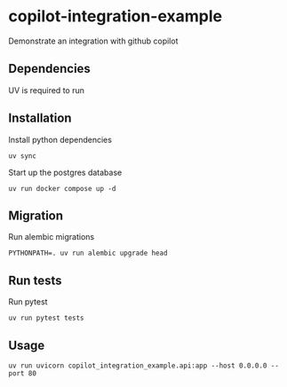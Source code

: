 # copilot-integration-example
Demonstrate an integration with github copilot

## Dependencies
UV is required to run


## Installation
Install python dependencies
```
uv sync
```

Start up the postgres database
```
uv run docker compose up -d
```

## Migration
Run alembic migrations
```
PYTHONPATH=. uv run alembic upgrade head
```

## Run tests
Run pytest
```
uv run pytest tests
```

## Usage
```
uv run uvicorn copilot_integration_example.api:app --host 0.0.0.0 --port 80
```
